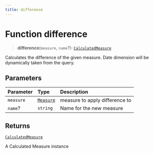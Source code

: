 ```yaml
---
title: difference
---
```


# Function difference

> **difference**(`measure`, `name`?): [`CalculatedMeasure`](../../../interfaces/interface.CalculatedMeasure.md)

Calculates the difference of the given measure.
Date dimension will be dynamically taken from the query.

## Parameters

| Parameter | Type | Description |
| :------ | :------ | :------ |
| `measure` | [`Measure`](../../../interfaces/interface.Measure.md) | measure to apply difference to |
| `name`? | `string` | Name for the new measure |

## Returns

[`CalculatedMeasure`](../../../interfaces/interface.CalculatedMeasure.md)

A Calculated Measure instance
